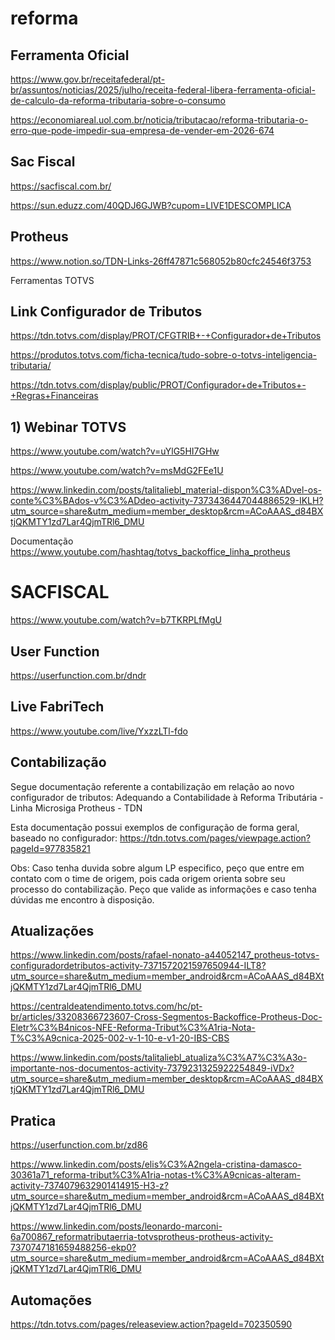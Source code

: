 # reforma
## Ferramenta Oficial
https://www.gov.br/receitafederal/pt-br/assuntos/noticias/2025/julho/receita-federal-libera-ferramenta-oficial-de-calculo-da-reforma-tributaria-sobre-o-consumo

https://economiareal.uol.com.br/noticia/tributacao/reforma-tributaria-o-erro-que-pode-impedir-sua-empresa-de-vender-em-2026-674

## Sac Fiscal
https://sacfiscal.com.br/

https://sun.eduzz.com/40QDJ6GJWB?cupom=LIVE1DESCOMPLICA

## Protheus
https://www.notion.so/TDN-Links-26ff47871c568052b80cfc24546f3753

Ferramentas TOTVS
## Link Configurador de Tributos
https://tdn.totvs.com/display/PROT/CFGTRIB+-+Configurador+de+Tributos

https://produtos.totvs.com/ficha-tecnica/tudo-sobre-o-totvs-inteligencia-tributaria/

https://tdn.totvs.com/display/public/PROT/Configurador+de+Tributos+-+Regras+Financeiras


## 1) Webinar TOTVS

https://www.youtube.com/watch?v=uYlG5HI7GHw

https://www.youtube.com/watch?v=msMdG2FEe1U

https://www.linkedin.com/posts/talitaliebl_material-dispon%C3%ADvel-os-conte%C3%BAdos-v%C3%ADdeo-activity-7373436447044886529-IKLH?utm_source=share&utm_medium=member_desktop&rcm=ACoAAAS_d84BXtjQKMTY1zd7Lar4QjmTRl6_DMU

Documentação
https://www.youtube.com/hashtag/totvs_backoffice_linha_protheus

# SACFISCAL
https://www.youtube.com/watch?v=b7TKRPLfMgU

## User Function
https://userfunction.com.br/dndr

## Live FabriTech
https://www.youtube.com/live/YxzzLTl-fdo

## Contabilização
Segue documentação referente a contabilização em relação ao novo configurador de tributos: Adequando a Contabilidade à Reforma Tributária - Linha Microsiga Protheus - TDN

Esta documentação possui exemplos de configuração de forma geral, baseado no configurador:
https://tdn.totvs.com/pages/viewpage.action?pageId=977835821
 
Obs: Caso tenha duvida sobre algum LP especifico, peço que entre em contato com o time de origem, pois cada origem orienta sobre seu processo do contabilização.
Peço que valide as informações e caso tenha dúvidas me encontro à disposição.

## Atualizações
https://www.linkedin.com/posts/rafael-nonato-a44052147_protheus-totvs-configuradordetributos-activity-7371572021597650944-ILT8?utm_source=share&utm_medium=member_android&rcm=ACoAAAS_d84BXtjQKMTY1zd7Lar4QjmTRl6_DMU

https://centraldeatendimento.totvs.com/hc/pt-br/articles/33208366723607-Cross-Segmentos-Backoffice-Protheus-Doc-Eletr%C3%B4nicos-NFE-Reforma-Tribut%C3%A1ria-Nota-T%C3%A9cnica-2025-002-v-1-10-e-v1-20-IBS-CBS

https://www.linkedin.com/posts/talitaliebl_atualiza%C3%A7%C3%A3o-importante-nos-documentos-activity-7379231325922254849-iVDx?utm_source=share&utm_medium=member_desktop&rcm=ACoAAAS_d84BXtjQKMTY1zd7Lar4QjmTRl6_DMU

## Pratica
https://userfunction.com.br/zd86

https://www.linkedin.com/posts/elis%C3%A2ngela-cristina-damasco-30361a71_reforma-tribut%C3%A1ria-notas-t%C3%A9cnicas-alteram-activity-7374079632901414915-H3-z?utm_source=share&utm_medium=member_android&rcm=ACoAAAS_d84BXtjQKMTY1zd7Lar4QjmTRl6_DMU

https://www.linkedin.com/posts/leonardo-marconi-6a700867_reformatributaerria-totvsprotheus-protheus-activity-7370747181659488256-ekp0?utm_source=share&utm_medium=member_android&rcm=ACoAAAS_d84BXtjQKMTY1zd7Lar4QjmTRl6_DMU

## Automações
https://tdn.totvs.com/pages/releaseview.action?pageId=702350590
